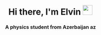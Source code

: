 <h1 align="center">Hi there, I'm Elvin</a> 
<img src="https://github.com/blackcater/blackcater/raw/main/images/Hi.gif" height="32"/></h1>
<h3 align="center">A physics student from Azerbaijan az</h3>
